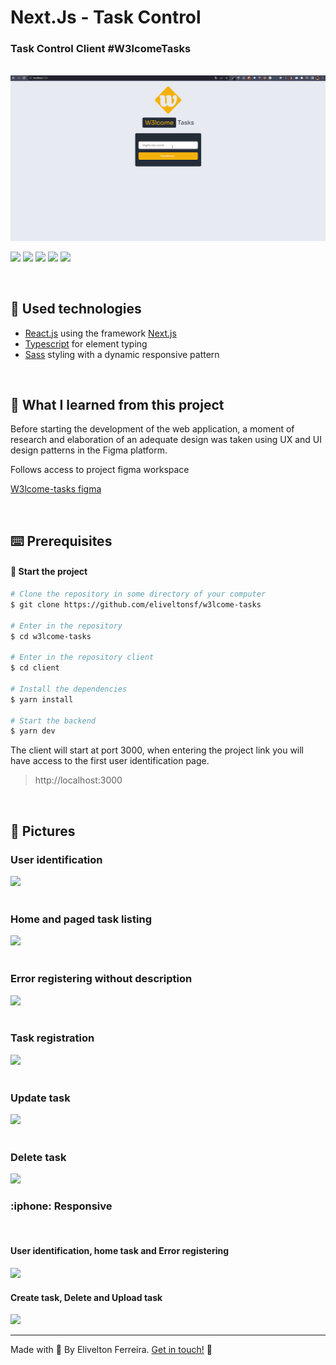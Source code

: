 <h1 > Next.Js - Task Control</h1>
<h3 > Task Control Client #W3lcomeTasks</h3>

<br />

<img src="https://raw.githubusercontent.com/eliveltonsf/w3lcome-tasks/main/client/public/demo-client.gif"/>

<br />

<p id="badges">
    <img src="https://img.shields.io/badge/next-000?style=for-the-badge&logo=nextdotjs"/>
   <img src="https://img.shields.io/badge/-REACT-000?style=for-the-badge&logo=REACT"/>
    <img src="https://img.shields.io/badge/typescript-000?style=for-the-badge&logo=typescript"/>
    <img src="https://img.shields.io/badge/Sass-000?style=for-the-badge&logo=sass"/>
    <img src="https://img.shields.io/badge/figma-000?style=for-the-badge&logo=figma"/>
</p>

<br />

<h2 id="technologies" name="technologies">
🚀 Used technologies
</h2>

- [React.js](https://legacy.reactjs.org/) using the framework [Next.js](https://nextjs.org/)
- [Typescript](https://www.typescriptlang.org/) for element typing
- [Sass](https://sass-lang.com/) styling with a dynamic responsive pattern

<br />
<h2 id="technologies" name="technologies">
🎯 What I learned from this project
</h2>

Before starting the development of the web application, a moment of research and elaboration of an adequate design was taken using UX and UI design patterns in the Figma platform.

Follows access to project figma workspace

[W3lcome-tasks figma](https://www.figma.com/file/ObqIetWZGpzZ0ceN7aPgwK/W3lcome-Tasks?type=design&node-id=0%3A1&t=2O9x1OjA15U9dBtp-1)

<br />

<h2 id="technologies" name="technologies">
⌨️ Prerequisites
</h2>

#### :tada: Start the project

```bash
# Clone the repository in some directory of your computer
$ git clone https://github.com/eliveltonsf/w3lcome-tasks

# Enter in the repository
$ cd w3lcome-tasks

# Enter in the repository client
$ cd client

# Install the dependencies
$ yarn install

# Start the backend
$ yarn dev
```

The client will start at port 3000, when entering the project link you will have access to the first user identification page.

<blockquote>
http://localhost:3000
</blockquote>

<br />
<h2 id="pictures" name="pictures">
📸 Pictures
</h2>

<h3>User identification</h3>
 <img src="https://uploaddeimagens.com.br/images/004/482/562/original/user.png?1685060292"/>

 <br/>
 <br/>

 <h3>Home and paged task listing</h3>
 <img src="https://uploaddeimagens.com.br/images/004/482/555/original/Home_Pagination.png?1685060220"/>

 <br/>
 <br/>

 <h3>Error registering without description</h3>
 <img src="https://uploaddeimagens.com.br/images/004/482/557/original/error.png?1685060227"/>

<br/>
 <br/>

 <h3>Task registration</h3>
 <img src="https://uploaddeimagens.com.br/images/004/482/556/original/create_task.png?1685060225"/>

 <br/>
 <br/>

 <h3>Update task</h3>
 <img src="https://uploaddeimagens.com.br/images/004/482/564/original/update_task.png?1685060298"/>

 <br/>
 <br/>

 <h3>Delete task</h3>
 <img src="https://uploaddeimagens.com.br/images/004/482/563/original/delete_task.png?1685060297"/>

<br />

<h3 id="responsive" name="responsive">
:iphone: Responsive
</h3>
<br />
<h4>User identification, home task and Error registering</h4>
<img src="https://uploaddeimagens.com.br/images/004/482/607/original/responsive_1.png?1685061052"/>

<br />
<h4>Create task, Delete and Upload task</h4>
<img src="https://uploaddeimagens.com.br/images/004/482/620/original/responsivo_2.png?1685061428"/>

<br />
<hr>

Made with 🧡 By Elivelton Ferreira. [Get in touch!](https://www.linkedin.com/in/eliveltonsf/) :calling:
